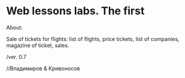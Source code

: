 # Web lessons labs. The first 

About:

Sale of tickets for flights: list of flights, price tickets, list of companies, magazine of ticket, sales.

/ver. 0.7

//Владимиров & Кривоносов
